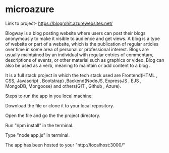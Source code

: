 # microazure
Link to project- https://blogrohit.azurewebsites.net/

Blogway is a blog posting website where users can post their blogs anonymously to make it visible to audience and get views. A blog is a type of website or part of a website, which is the publication of regular articles over time in some area of personal or professional interest. Blogs are usually maintained by an individual with regular entries of commentary, descriptions of events, or other material such as graphics or video. Blog can also be used as a verb, meaning to maintain or add content to a blog .

It is a full stack project in which the tech stack used are Frontend(HTML , CSS, Javascript , Bootstrap) ,Backend(NodeJS, ExpressJS , EJS , MongoDB, Mongoose) and others(GIT , Github , Azure).

Steps to run the app in you local machine:

Download the file or clone it to your local repository.

Open the file and go the the project directory.

Run "npm install" in the terminal.

Type "node app.js" in terminal.

The app has been hosted to your "http://localhost:3000/"
